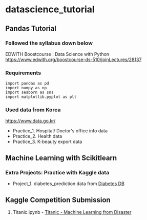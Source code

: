 ﻿# datascience_tutorial

## Pandas Tutorial

### Followed the syllabus down below
EDWITH Boostcourse : Data Science with Python \
https://www.edwith.org/boostcourse-ds-510/joinLectures/28137 

### Requirements
    import pandas as pd
    import numpy as np
    import seaborn as sns
    import matplotlib.pyplot as plt
    
### Used data from Korea
https://www.data.go.kr/ 
* Practice_1. Hospital/ Doctor's office info data 
* Practice_2. Health data 
* Practice_3. K-beauty export data

## Machine Learning with Scikitlearn

### Extra Projects: Practice with Kaggle data
* Project_1. diabetes_prediction
    data from [Diabetes DB](https://www.kaggle.com/uciml/pima-indians-diabetes-database)

##

## Kaggle Competition Submission
1. Titanic.ipynb - [Titanic - Machine Learning from Disaster](https://www.kaggle.com/c/titanic/leaderboard)
